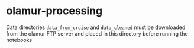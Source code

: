 # olamur-processing

Data directories `data_from_cruise` and `data_cleaned` must be downloaded from the olamur FTP server and placed in this directory before running the notebooks
